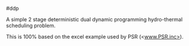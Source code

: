#ddp

A simple 2 stage deterministic dual dynamic programming hydro-thermal scheduling
problem.

This is 100% based on the excel example used by PSR (<www.PSR.inc>).



